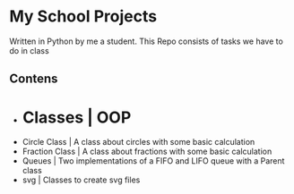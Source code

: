 # My School Projects
Written in Python by me a student. This Repo consists of tasks we have to do in class
## Contens
- # Classes | OOP
- Circle Class | A class about circles with some basic calculation
- Fraction Class | A class about fractions with some basic calculation
- Queues | Two implementations of a FIFO and LIFO queue with a Parent class
- svg | Classes to create svg files

